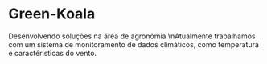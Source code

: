 # Green-Koala

Desenvolvendo soluções na área de agronômia
\nAtualmente trabalhamos com um sistema de monitoramento de dados climáticos, como temperatura e caractéristicas do vento.
